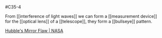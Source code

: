 #C35-4 

From [[interference of light waves]] we can form a [[measurement device]] for the [[optical lens]] of a [[telescope]], they form a [[bullseye]] pattern.

[Hubble's Mirror Flaw | NASA](https://www.nasa.gov/content/hubbles-mirror-flaw)